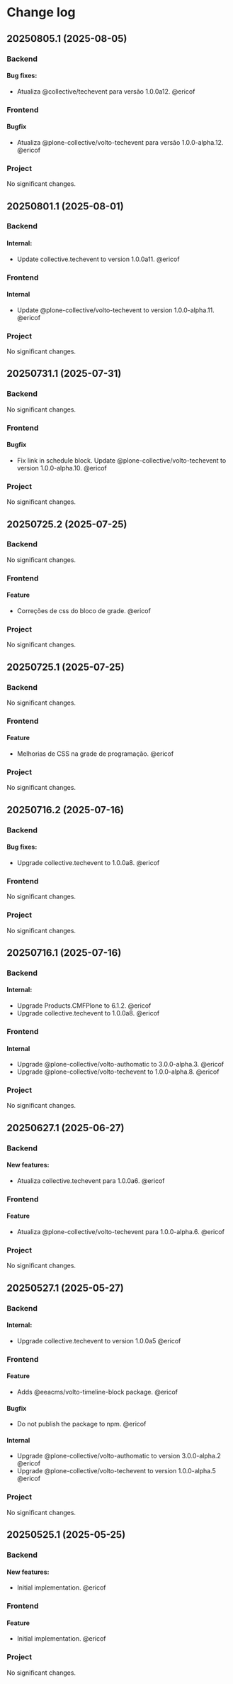 # Change log

<!-- You should *NOT* be adding new change log entries to this file.
     You should create a file in the news directory instead.
     For helpful instructions, please see:
     https://6.docs.plone.org/contributing/index.html#contributing-change-log-label
-->

<!-- towncrier release notes start -->
## 20250805.1 (2025-08-05)

### Backend


#### Bug fixes:

- Atualiza @collective/techevent para versão 1.0.0a12. @ericof 



### Frontend

#### Bugfix

- Atualiza @plone-collective/volto-techevent para versão 1.0.0-alpha.12. @ericof 



### Project

No significant changes.




## 20250801.1 (2025-08-01)

### Backend


#### Internal:

- Update collective.techevent to version 1.0.0a11. @ericof 



### Frontend

#### Internal

- Update @plone-collective/volto-techevent to version 1.0.0-alpha.11. @ericof 



### Project

No significant changes.




## 20250731.1 (2025-07-31)

### Backend

No significant changes.




### Frontend

#### Bugfix

- Fix link in schedule block. Update @plone-collective/volto-techevent to version 1.0.0-alpha.10. @ericof 



### Project

No significant changes.




## 20250725.2 (2025-07-25)

### Backend

No significant changes.




### Frontend

#### Feature

- Correções de css do bloco de grade. @ericof 



### Project

No significant changes.




## 20250725.1 (2025-07-25)

### Backend

No significant changes.




### Frontend

#### Feature

- Melhorias de CSS na grade de programação. @ericof 



### Project

No significant changes.




## 20250716.2 (2025-07-16)

### Backend


#### Bug fixes:

- Upgrade collective.techevent to 1.0.0a8. @ericof 



### Frontend

No significant changes.


### Project

No significant changes.




## 20250716.1 (2025-07-16)

### Backend


#### Internal:

- Upgrade Products.CMFPlone to 6.1.2. @ericof 
- Upgrade collective.techevent to 1.0.0a8. @ericof 



### Frontend

#### Internal

- Upgrade @plone-collective/volto-authomatic to 3.0.0-alpha.3. @ericof 
- Upgrade @plone-collective/volto-techevent to 1.0.0-alpha.8. @ericof 



### Project

No significant changes.




## 20250627.1 (2025-06-27)

### Backend


#### New features:

- Atualiza collective.techevent para 1.0.0a6. @ericof 



### Frontend

#### Feature

- Atualiza @plone-collective/volto-techevent para 1.0.0-alpha.6. @ericof 



### Project

No significant changes.




## 20250527.1 (2025-05-27)

### Backend


#### Internal:

- Upgrade collective.techevent to version 1.0.0a5 @ericof 



### Frontend

#### Feature

- Adds @eeacms/volto-timeline-block package. @ericof 

#### Bugfix

- Do not publish the package to npm. @ericof 

#### Internal

- Upgrade @plone-collective/volto-authomatic to version 3.0.0-alpha.2 @ericof 
- Upgrade @plone-collective/volto-techevent to version 1.0.0-alpha.5 @ericof 



### Project

No significant changes.




## 20250525.1 (2025-05-25)

### Backend


#### New features:

- Initial implementation. @ericof 



### Frontend

#### Feature

- Initial implementation. @ericof 



### Project

No significant changes.




